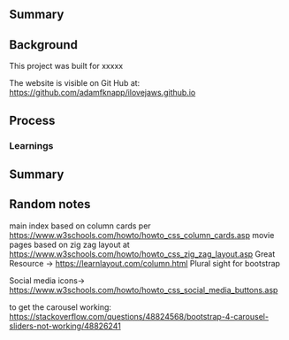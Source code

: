 ## Summary



## Background
This project was built for xxxxx

The website is visible on Git Hub at: https://github.com/adamfknapp/ilovejaws.github.io

## Process


### Learnings


## Summary


## Random notes
main index based on column cards per https://www.w3schools.com/howto/howto_css_column_cards.asp
movie pages based on zig zag layout at https://www.w3schools.com/howto/howto_css_zig_zag_layout.asp
Great Resource -> https://learnlayout.com/column.html
Plural sight for bootstrap

Social media icons-> https://www.w3schools.com/howto/howto_css_social_media_buttons.asp

to get the carousel working: https://stackoverflow.com/questions/48824568/bootstrap-4-carousel-sliders-not-working/48826241

